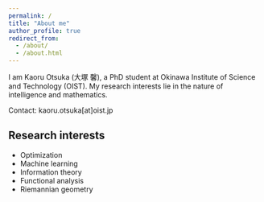 ```yaml
---
permalink: /
title: "About me"
author_profile: true
redirect_from: 
  - /about/
  - /about.html
---
```


<!-- # About me -->

I am Kaoru Otsuka (大塚 馨), a PhD student at Okinawa Institute of Science and Technology (OIST). My research interests lie in the nature of intelligence and mathematics.


Contact: kaoru.otsuka[at]oist.jp

## Research interests

- Optimization
- Machine learning
- Information theory
- Functional analysis
- Riemannian geometry